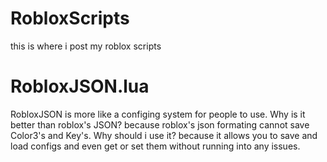 # RobloxScripts

this is where i post my roblox scripts

# RobloxJSON.lua
RobloxJSON is more like a configing system for people to use.
Why is it better than roblox's JSON?
because roblox's json formating cannot save Color3's and Key's.
Why should i use it?
because it allows you to save and load configs and even get or set them without running into any issues.
